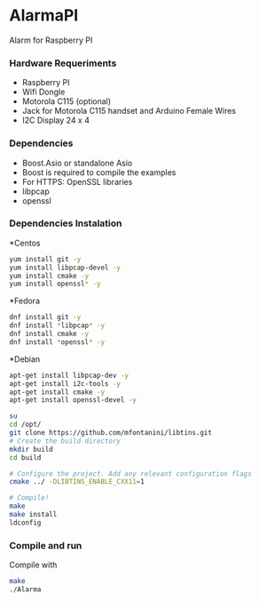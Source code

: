 # AlarmaPI
Alarm for Raspberry PI

### Hardware Requeriments
* Raspberry PI 
* Wifi Dongle
* Motorola C115 (optional)
* Jack for Motorola C115 handset and Arduino Female Wires 
* I2C Display 24 x 4

### Dependencies

* Boost.Asio or standalone Asio
* Boost is required to compile the examples
* For HTTPS: OpenSSL libraries 
* libpcap
* openssl
### Dependencies Instalation
*Centos
```sh
yum install git -y
yum install libpcap-devel -y
yum install cmake -y
yum install openssl* -y
```
*Fedora
```sh
dnf install git -y
dnf install *libpcap* -y
dnf install cmake -y
dnf install *openssl* -y
```

*Debian
```sh
apt-get install libpcap-dev -y
apt-get install i2c-tools -y
apt-get install cmake -y
apt-get install openssl-devel -y

```

```sh
su
cd /opt/
git clone https://github.com/mfontanini/libtins.git
# Create the build directory
mkdir build
cd build

# Configure the project. Add any relevant configuration flags
cmake ../ -DLIBTINS_ENABLE_CXX11=1

# Compile!
make
make install
ldconfig
```

### Compile and run
Compile with
```sh
make
./Alarma
```
